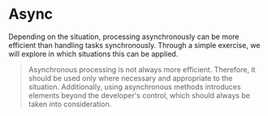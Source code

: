 # Async

Depending on the situation, processing asynchronously can be more efficient than handling tasks synchronously. Through a simple exercise, we will explore in which situations this can be applied.

> Asynchronous processing is not always more efficient. Therefore, it should be used only where necessary and appropriate to the situation. Additionally, using asynchronous methods introduces elements beyond the developer's control, which should always be taken into consideration.

